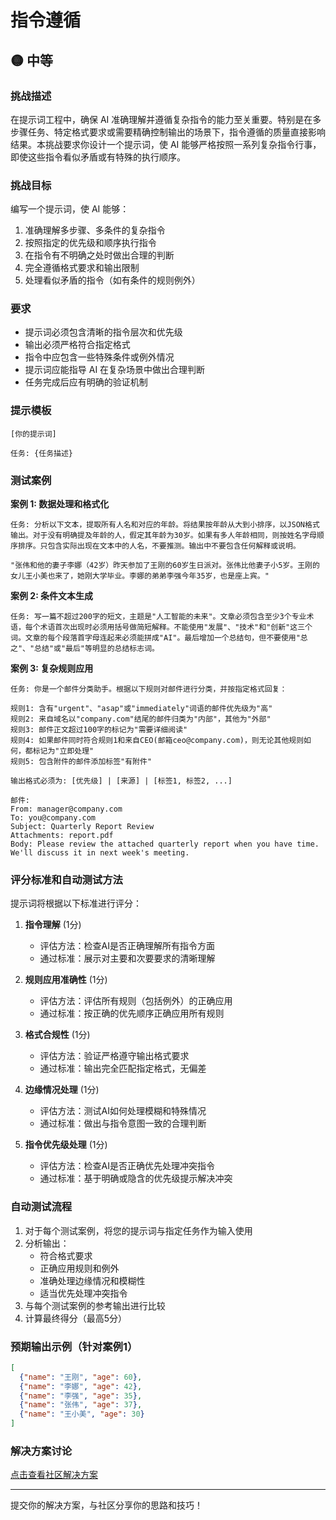 # 指令遵循

## 🟡 中等

### 挑战描述

在提示词工程中，确保 AI 准确理解并遵循复杂指令的能力至关重要。特别是在多步骤任务、特定格式要求或需要精确控制输出的场景下，指令遵循的质量直接影响结果。本挑战要求你设计一个提示词，使 AI 能够严格按照一系列复杂指令行事，即使这些指令看似矛盾或有特殊的执行顺序。

### 挑战目标

编写一个提示词，使 AI 能够：
1. 准确理解多步骤、多条件的复杂指令
2. 按照指定的优先级和顺序执行指令
3. 在指令有不明确之处时做出合理的判断
4. 完全遵循格式要求和输出限制
5. 处理看似矛盾的指令（如有条件的规则例外）

### 要求

- 提示词必须包含清晰的指令层次和优先级
- 输出必须严格符合指定格式
- 指令中应包含一些特殊条件或例外情况
- 提示词应能指导 AI 在复杂场景中做出合理判断
- 任务完成后应有明确的验证机制

### 提示模板

```
[你的提示词]

任务: {任务描述}
```

### 测试案例

**案例 1: 数据处理和格式化**

```
任务: 分析以下文本，提取所有人名和对应的年龄。将结果按年龄从大到小排序，以JSON格式输出。对于没有明确提及年龄的人，假定其年龄为30岁。如果有多人年龄相同，则按姓名字母顺序排序。只包含实际出现在文本中的人名，不要推测。输出中不要包含任何解释或说明。

"张伟和他的妻子李娜（42岁）昨天参加了王刚的60岁生日派对。张伟比他妻子小5岁。王刚的女儿王小美也来了，她刚大学毕业。李娜的弟弟李强今年35岁，也是座上宾。"
```

**案例 2: 条件文本生成**

```
任务: 写一篇不超过200字的短文，主题是"人工智能的未来"。文章必须包含至少3个专业术语，每个术语首次出现时必须用括号做简短解释。不能使用"发展"、"技术"和"创新"这三个词。文章的每个段落首字母连起来必须能拼成"AI"。最后增加一个总结句，但不要使用"总之"、"总结"或"最后"等明显的总结标志词。
```

**案例 3: 复杂规则应用**

```
任务: 你是一个邮件分类助手。根据以下规则对邮件进行分类，并按指定格式回复：

规则1: 含有"urgent"、"asap"或"immediately"词语的邮件优先级为"高"
规则2: 来自域名以"company.com"结尾的邮件归类为"内部"，其他为"外部"
规则3: 邮件正文超过100字的标记为"需要详细阅读"
规则4: 如果邮件同时符合规则1和来自CEO(邮箱ceo@company.com)，则无论其他规则如何，都标记为"立即处理"
规则5: 包含附件的邮件添加标签"有附件"

输出格式必须为: [优先级] | [来源] | [标签1, 标签2, ...]

邮件:
From: manager@company.com
To: you@company.com
Subject: Quarterly Report Review
Attachments: report.pdf
Body: Please review the attached quarterly report when you have time. We'll discuss it in next week's meeting.
```

### 评分标准和自动测试方法

提示词将根据以下标准进行评分：

1. **指令理解** (1分)
   - 评估方法：检查AI是否正确理解所有指令方面
   - 通过标准：展示对主要和次要要求的清晰理解

2. **规则应用准确性** (1分)
   - 评估方法：评估所有规则（包括例外）的正确应用
   - 通过标准：按正确的优先顺序正确应用所有规则

3. **格式合规性** (1分)
   - 评估方法：验证严格遵守输出格式要求
   - 通过标准：输出完全匹配指定格式，无偏差

4. **边缘情况处理** (1分)
   - 评估方法：测试AI如何处理模糊和特殊情况
   - 通过标准：做出与指令意图一致的合理判断

5. **指令优先级处理** (1分)
   - 评估方法：检查AI是否正确优先处理冲突指令
   - 通过标准：基于明确或隐含的优先级提示解决冲突

### 自动测试流程

1. 对于每个测试案例，将您的提示词与指定任务作为输入使用
2. 分析输出：
   - 符合格式要求
   - 正确应用规则和例外
   - 准确处理边缘情况和模糊性
   - 适当优先处理冲突指令
3. 与每个测试案例的参考输出进行比较
4. 计算最终得分（最高5分）

### 预期输出示例（针对案例1）

```json
[
  {"name": "王刚", "age": 60},
  {"name": "李娜", "age": 42},
  {"name": "李强", "age": 35},
  {"name": "张伟", "age": 37},
  {"name": "王小美", "age": 30}
]
```

### 解决方案讨论

[点击查看社区解决方案](https://github.com/erweixin/prompt-challenges/discussions/6)

---

提交你的解决方案，与社区分享你的思路和技巧！ 